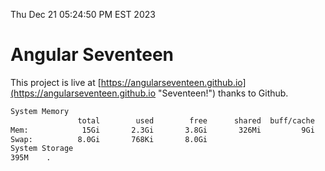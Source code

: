 Thu Dec 21 05:24:50 PM EST 2023

# Angular Seventeen


This project is live at [https://angularseventeen.github.io](https://angularseventeen.github.io "Seventeen!") thanks to Github.

```bash
System Memory
               total        used        free      shared  buff/cache   available
Mem:            15Gi       2.3Gi       3.8Gi       326Mi         9Gi        12Gi
Swap:          8.0Gi       768Ki       8.0Gi
System Storage
395M	.
```

